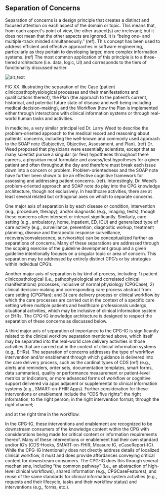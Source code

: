 ## **Separation of Concerns**

Separation of concerns is a design principle that creates a distinct and focused attention on each aspect of the domain or topic. This means that, from each aspect's point of view, the other aspect(s) are irrelevant; but it does not mean that the other aspects are ignored. It is “being one- and multiple-track minded simultaneously.”  (ref).  This concept has been used to address efficient and effective approaches in software engineering, particularly as they pertain to developing larger, more complex information systems. (ref)  The most common application of this principle is to a three-tiered architecture (i.e. data, logic, UI) and corresponds to the tiers of functionality discussed earlier.

![alt_text](images/CPG-12-01.png "image_tooltip")

FIG XX. Illustrating the separation of the Case (patient clinicopathophysiological processes and their manifestations and qualifications thereof), the Plan (the approach to the patient’s current, historical, and potential future state of disease and well-being including medical decision-making), and the Workflow (how the Plan is implemented either through interactions with clinical information systems or through real-world human tasks and activities.

In medicine, a very similar principal led Dr. Larry Weed to describe the problem-oriented approach to the medical record and reasoning about patients’ concerns, including the well-known and commonly used approach to the SOAP note (Subjective, Objective, Assessment, and Plan). (ref)   Dr. Weed proposed that physicians were essentially scientists, except that as many scientist pursue a singular (or few) hypotheses throughout there careers, a physician must formulate and assess/test hypotheses for a given patient and often throughout the day and therefore must break each issue down into a concern or problem.  Problem-orientedness and the SOAP note have further been shown to be an effective cognitive framework for assessing and addressing patient concerns. (ref).  Interestingly, Dr. Weed’s problem-oriented approach and SOAP note do play into the CPG knowledge architecture, though not exclusively.  In healthcare activities, there are at least several related but orthogonal axes on which to separate concerns. 

One major axis of separation is by each disease or condition, intervention (e.g., procedure, therapy), and/or diagnostic (e.g., imaging, tests), though these concerns often intersect or interact significantly. Similarly, care setting (e.g., ambulatory, home, inpatient, ED, ICU) and generalized type of care activity (e.g., surveillance, prevention, diagnostic workup, treatment planning, disease and therapeutic response surveillance, recovery/convalescence, survivorship) can be conceptualized further as  separations of concerns.  Many of these separations are addressed through the scoping exercise of the guideline development group and a given guideline intentionally focuses on a singular topic or area of concern. This separation may be addressed by entirely distinct CPG’s or by strategies within individual CPG’s.  

Another major axis of separation is by kind of process, including: 1) patient clinicopathological (i.e., pathophysiological and correlated clinical manifestations) processes, inclusive of normal physiology (CPGCase); 2) clinical decision-making and corresponding care process abstract from care setting (CPGPlan); and 3) care delivery process or clinical workflow by which the care processes are carried out in the context of a specific care setting where multiple patients and healthcare professionals undergo, situational activities, which may be inclusive of clinical information system or EHRs.  The CPG-IG knowledge architecture is designed to respect the separation of these concerns as discussed below.

A third major axis of separation of importance to the CPG-IG is significantly related to the clinical workflow separation mentioned above, which itself may be separated into the real-world care delivery activities in those activities that are carried out in the context of clinical information systems (e.g., EHRs).  The separation of concerns addresses the type of workflow intervention and/or enablement through which guidance is delivered into the care delivery process, such as the cardinal types of CDS (ref) (e.g., alerts and reminders, order sets, documentation templates, smart forms, data summaries), quality or performance measurement or patient-level metrics or indicators, or more advanced forms of workflow or cognitive support delivered via apps adjacent or supplemental to clinical information systems (e.g., SMART-on-FHIR Apps).  Further consideration for these interventions or enablement include the “CDS five rights”: the right information; to the right person; in the right intervention format; through the right channel;

and at the right time in the workflow.  

In the CPG-IG, these interventions and enablement are recognized to be downstream consumers of the knowledge content within the CPG with considerations being made for critical content or information requirements thereof. Many of these interventions or enablement had their own standard and/or IG’s (CDS-Hooks, SMART-on-FHIR, Measure IG, eCaseReport-IG).  While the CPG-IG intentionally does not directly address details of localized clinical workflow, it must and does provide affordances conveying critical content for downstream consumers.  The CPG-IG does this through several mechanisms, including “the common pathway” (i.e., an abstraction of high-level clinical workflows), shared information (e.g., CPGCaseFeatures), and reuse of the same standards for clinical information system activities (e.g., requests and their lifecycle, tasks and their workflow status) and interventions (e.g., forms, etc.).
